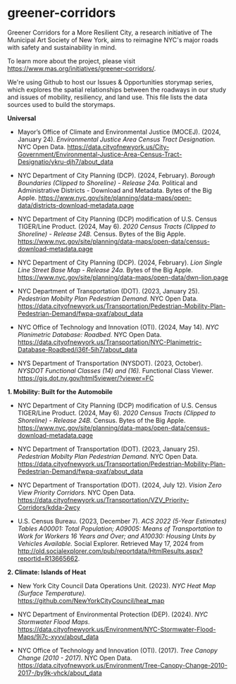 # greener-corridors
Greener Corridors for a More Resilient City, a research initiative of The Municipal Art Society of New York, aims to reimagine NYC's major roads with safety and sustainability in mind.

To learn more about the project, please visit https://www.mas.org/initiatives/greener-corridors/.

We're using Github to host our Issues & Opportunities storymap series, which explores the spatial relationships between the roadways in our study and issues of mobility, resiliency, and land use. This file lists the data sources used to build the storymaps.

**Universal**

* Mayor’s Office of Climate and Environmental Justice (MOCEJ). (2024, January 24). _Environmental Justice Area Census Tract Designation._ NYC Open Data. https://data.cityofnewyork.us/City-Government/Environmental-Justice-Area-Census-Tract-Designatio/ykru-djh7/about_data

* NYC Department of City Planning (DCP). (2024, February). _Borough Boundaries (Clipped to Shoreline) - Release 24a._ Political and Administrative Districts - Download and Metadata. Bytes of the Big Apple. https://www.nyc.gov/site/planning/data-maps/open-data/districts-download-metadata.page

* NYC Department of City Planning (DCP) modification of U.S. Census TIGER/Line Product. (2024, May 6). _2020 Census Tracts (Clipped to Shoreline) - Release 24B._ Census. Bytes of the Big Apple. https://www.nyc.gov/site/planning/data-maps/open-data/census-download-metadata.page

* NYC Department of City Planning (DCP). (2024, February). _Lion Single Line Street Base Map - Release 24a._ Bytes of the Big Apple. https://www.nyc.gov/site/planning/data-maps/open-data/dwn-lion.page

* NYC Department of Transportation (DOT). (2023, January 25). _Pedestrian Mobilty Plan Pedestrian Demand._ NYC Open Data. https://data.cityofnewyork.us/Transportation/Pedestrian-Mobility-Plan-Pedestrian-Demand/fwpa-qxaf/about_data

* NYC Office of Technology and Innovation (OTI). (2024, May 14). _NYC Planimetric Database: Roadbed._ NYC Open Data. https://data.cityofnewyork.us/Transportation/NYC-Planimetric-Database-Roadbed/i36f-5ih7/about_data

* NYS Department of Transportation (NYSDOT). (2023, October). _NYSDOT Functional Classes (14) and (16)._ Functional Class Viewer. https://gis.dot.ny.gov/html5viewer/?viewer=FC

**1. Mobility: Built for the Automobile**

* NYC Department of City Planning (DCP) modification of U.S. Census TIGER/Line Product. (2024, May 6). _2020 Census Tracts (Clipped to Shoreline) - Release 24B._ Census. Bytes of the Big Apple. https://www.nyc.gov/site/planning/data-maps/open-data/census-download-metadata.page

* NYC Department of Transportation (DOT). (2023, January 25). _Pedestrian Mobilty Plan Pedestrian Demand._ NYC Open Data. https://data.cityofnewyork.us/Transportation/Pedestrian-Mobility-Plan-Pedestrian-Demand/fwpa-qxaf/about_data

* NYC Department of Transportation (DOT). (2024, July 12). _Vision Zero View Priority Corridors._ NYC Open Data. https://data.cityofnewyork.us/Transportation/VZV_Priority-Corridors/kdda-2wcy
  
* U.S. Census Bureau. (2023, December 7). _ACS 2022 (5-Year Estimates) Tables A00001: Total Population; A09005: Means of Transportation to Work for Workers 16 Years and Over; and A10030: Housing Units by Vehicles Available._ Social Explorer. Retrieved May 17, 2024 from http://old.socialexplorer.com/pub/reportdata/HtmlResults.aspx?reportid=R13665662.

**2. Climate: Islands of Heat**

* New York City Council Data Operations Unit. (2023). _NYC Heat Map (Surface Temperature)._ https://github.com/NewYorkCityCouncil/heat_map

* NYC Department of Environmental Protection (DEP). (2024). _NYC Stormwater Flood Maps_. https://data.cityofnewyork.us/Environment/NYC-Stormwater-Flood-Maps/9i7c-xyvv/about_data

* NYC Office of Technology and Innovation (OTI). (2017). _Tree Canopy Change (2010 - 2017)._ NYC Open Data. https://data.cityofnewyork.us/Environment/Tree-Canopy-Change-2010-2017-/by9k-vhck/about_data